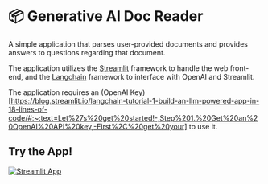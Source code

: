 # 📦 Generative AI Doc Reader

A simple application that parses user-provided documents and provides answers to questions regarding that document.

The application utilizes the [Streamlit](https://streamlit.io/) framework to handle the web front-end, and the [Langchain](https://www.langchain.com/) framework to interface with OpenAI and Streamlit.

The application requires an (OpenAI Key)[https://blog.streamlit.io/langchain-tutorial-1-build-an-llm-powered-app-in-18-lines-of-code/#:~:text=Let%27s%20get%20started!-,Step%201.%20Get%20an%20OpenAI%20API%20key,-First%2C%20get%20your] to use it.

## Try the App!

[![Streamlit App](https://static.streamlit.io/badges/streamlit_badge_black_white.svg)](https://genaidocreader-mv63a73ctgswepansejvk9.streamlit.app/)